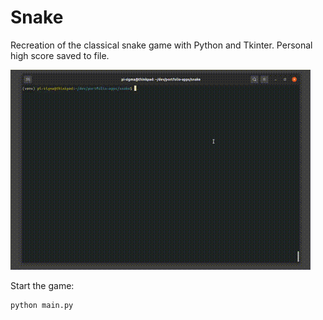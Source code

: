 # Snake
Recreation of the classical snake game with Python and Tkinter.
Personal high score saved to file.

![til](./gifs/snake.gif)

Start the game:
```
python main.py
```
